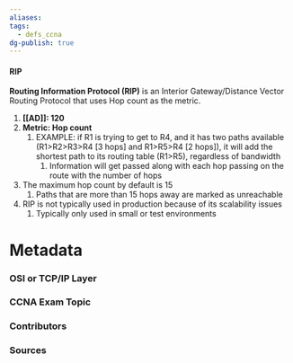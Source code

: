 ```yaml
---
aliases: 
tags:
  - defs_ccna
dg-publish: true
---
```

#### RIP
**Routing Information Protocol (RIP)** is an Interior Gateway/Distance Vector Routing Protocol that uses Hop count as the metric.
1. **[[AD]]: 120**
2. **Metric: Hop count**
	1. EXAMPLE: if R1 is trying to get to R4, and it has two paths available (R1>R2>R3>R4 [3 hops] and R1>R5>R4 [2 hops]), it will add the shortest path to its routing table (R1>R5), regardless of bandwidth
		1. Information will get passed along with each hop passing on the route with the number of hops
3. The maximum hop count by default is 15
	1. Paths that are more than 15 hops away are marked as unreachable
4. RIP is not typically used in production because of its scalability issues
	1. Typically only used in small or test environments


# Metadata
### OSI or TCP/IP Layer

### CCNA Exam Topic

### Contributors

### Sources

